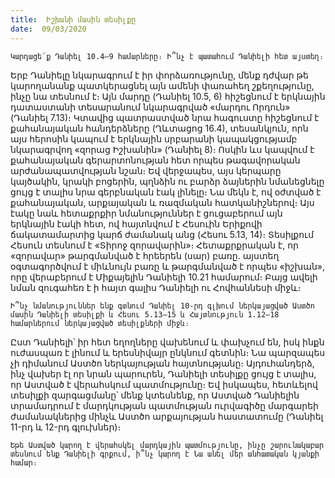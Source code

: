 ```yaml
---
title:  Իշխանի մասին տեսիլքը
date:  09/03/2020
---
```


`Կարդացե՛ք Դանիել 10.4–9 համարները։ Ի՞նչ է պատահում Դանիելի հետ այստեղ։`

Երբ Դանիելը նկարագրում է իր փորձառությունը, մենք դժվար թե կարողանանք պատկերացնել այն ամենի փառահեղ շքեղությունը, ինչը նա տեսնում է։ Այն մարդը (Դանիել 10.5, 6) հիշեցնում է երկնային դատաստանի տեսարանում նկարագրված «մարդու Որդուն» (Դանիել 7.13)։ Կտավից պատրաստված նրա հագուստը հիշեցնում է քահանայական հանդերձները (Ղևտացոց 16.4), տեսանկյուն, որն այս հերոսին կապում է երկնային սրբարանի կապակցությամբ նկարագրվող «զորաց Իշխանին» (Դանիել 8)։ Ոսկին ևս կապվում է քահանայական գերարտոնության հետ որպես թագավորական արժանապատվության նշան։ Եվ վերջապես, այս կերպարը կայծակին, կրակի բոցերին, պղնձին ու բարձր ձայներին նմանեցնելը ցույց է տալիս նրա գերբնական էակ լինելը։ Նա մեկն է, ով օժտված է քահանայական, արքայական և ռազմական հատկանիշներով։ Այս էակը նաև հետաքրքիր նմանություններ է ցուցաբերում այն երկնային էակի հետ, ով հայտնվում է Հեսուին Երիքովի ճակատամարտից կարճ ժամանակ անց (Հեսու 5.13, 14)։ Տեսիլքում Հեսուն տեսնում է «Տիրոջ զորավարին»։ Հետաքրքրական է, որ «զորավար» թարգմանված է հրեերեն (սար) բառը. այստեղ օգտագործվում է միևնույն բառը և թարգմանված է որպես «իշխան», որը վերաբերում է Միքայելին Դանիելի 10.21 համարում։ Բայց ավելի նման զուգահեռ է ի հայտ գալիս Դանիելի ու Հովհաննեսի միջև։

`Ի՞նչ նմանություններ ենք գտնում Դանիել 10-րդ գլխում ներկայացված Աստծո մասին Դանիելի տեսիլքի և Հեսու 5.13–15 և Հայտնություն 1.12–18 համարներում ներկայացված տեսիլքների միջև։`

Ըստ Դանիելի՝ իր հետ եղողները վախենում և փախչում են, իսկ ինքն ուժասպառ է լինում և երեսնիվայր ընկնում գետնին։ Նա պարզապես չի դիմանում Աստծո ներկայության հայտնությանը։ Այդուհանդերձ, ինչ վախեր էլ որ նրան պարուրեն, Դանիելի տեսիլքը ցույց է տալիս, որ Աստված է վերահսկում պատմությունը։ Եվ իսկապես, հետևելով տեսիլքի զարգացմանը՝ մենք կտեսնենք, որ Աստված Դանիելին տրամադրում է մարդկության պատմության ուրվագիծը մարգարեի ժամանակներից մինչև Աստծո արքայության հաստատումը (Դանիել 11-րդ և 12-րդ գլուխներ)։

`Եթե Աստված կարող է վերահսկել մարդկային պատմությունը, ինչը շարունակաբար տեսնում ենք Դանիելի գրքում, ի՞նչ կարող է Նա անել մեր անհատական կյանքի համար։`